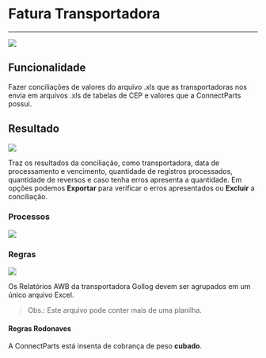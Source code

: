 # Fatura Transportadora

---

![](http://developers.connectparts.com.br/imagens/freteTransportadora01.png)

## Funcionalidade

Fazer conciliações de valores do arquivo .xls que as transportadoras nos envia em arquivos .xls de tabelas de CEP e valores que a ConnectParts possui.

## Resultado

![](http://developers.connectparts.com.br/imagens/freteTransportadora02.png)

Traz os resultados da conciliação, como transportadora, data de processamento e vencimento, quantidade de registros processados, quantidade de reversos e caso tenha erros apresenta a quantidade. Em opções podemos **Exportar** para verificar o erros apresentados ou **Excluir** a conciliação.


### Processos

![](http://developers.connectparts.com.br/imagens/freteTransportadora04.png)

### Regras

![](http://developers.connectparts.com.br/imagens/freteTransportadora03.png)

Os Relatórios AWB da transportadora Gollog devem ser agrupados em um único arquivo Excel. 
> Obs.: Este arquivo pode conter mais de uma planilha. 

#### Regras Rodonaves

A ConnectParts está insenta de cobrança de peso **cubado**.



